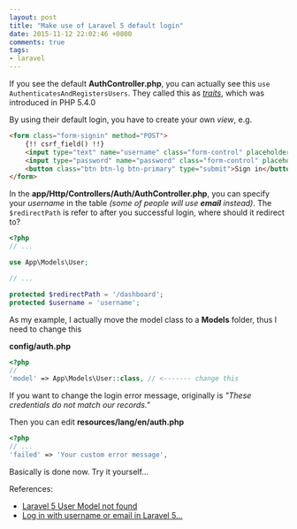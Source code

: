```yaml
---
layout: post
title: "Make use of Laravel 5 default login"
date: 2015-11-12 22:02:46 +0800
comments: true
tags: 
- laravel
---
```


If you see the default **AuthController.php**, you can actually see this `use AuthenticatesAndRegistersUsers`.
They called this as _[traits](http://php.net/manual/en/language.oop5.traits.php)_, which was introduced in PHP 5.4.0

By using their default login, you have to create your own _view_, e.g.

```html
<form class="form-signin" method="POST">
    {!! csrf_field() !!}
    <input type="text" name="username" class="form-control" placeholder="Username">
    <input type="password" name="password" class="form-control" placeholder="Password">
    <button class="btn btn-lg btn-primary" type="submit">Sign in</button>
</form>
```

In the **app/Http/Controllers/Auth/AuthController.php**, you can specify your _username_ in the table
_(some of people will use **email** instead)_. The `$redirectPath` is refer to after you successful
login, where should it redirect to?

```php
<?php
// ...

use App\Models\User;

// ...

protected $redirectPath = '/dashboard';
protected $username = 'username';
```

As my example, I actually move the model class to a **Models** folder, thus I need to change this

**config/auth.php**

```php
<?php
//
'model' => App\Models\User::class, // <------- change this
```

If you want to change the login error message, originally is _"These credentials do not match our records."_

Then you can edit **resources/lang/en/auth.php**

```php
<?php
// ...
'failed' => 'Your custom error message',
```

Basically is done now. Try it yourself...

References:

- [Laravel 5 User Model not found](https://stackoverflow.com/questions/28516454/laravel-5-user-model-not-found/28516582#28516582)
- [Log in with username or email in Laravel 5...](https://laracasts.com/discuss/channels/general-discussion/log-in-with-username-or-email-in-laravel-5)
